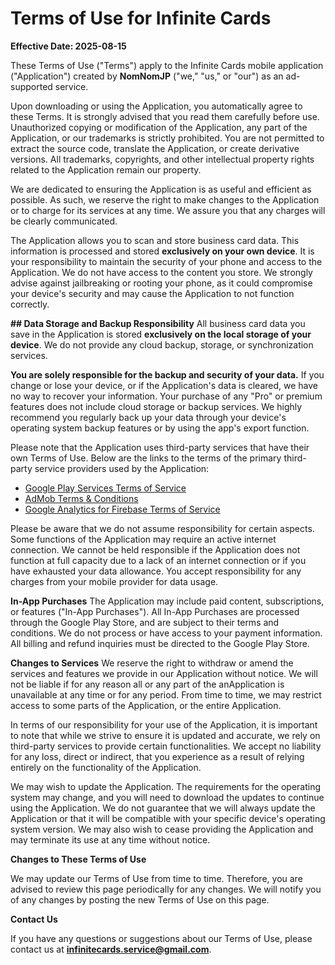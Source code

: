 # Terms of Use for Infinite Cards

**Effective Date: 2025-08-15**

These Terms of Use ("Terms") apply to the Infinite Cards mobile application ("Application") created by **NomNomJP** ("we," "us," or "our") as an ad-supported service.

Upon downloading or using the Application, you automatically agree to these Terms. It is strongly advised that you read them carefully before use. Unauthorized copying or modification of the Application, any part of the Application, or our trademarks is strictly prohibited. You are not permitted to extract the source code, translate the Application, or create derivative versions. All trademarks, copyrights, and other intellectual property rights related to the Application remain our property.

We are dedicated to ensuring the Application is as useful and efficient as possible. As such, we reserve the right to make changes to the Application or to charge for its services at any time. We assure you that any charges will be clearly communicated.

The Application allows you to scan and store business card data. This information is processed and stored **exclusively on your own device**. It is your responsibility to maintain the security of your phone and access to the Application. We do not have access to the content you store. We strongly advise against jailbreaking or rooting your phone, as it could compromise your device's security and may cause the Application to not function correctly.

**## Data Storage and Backup Responsibility**
All business card data you save in the Application is stored **exclusively on the local storage of your device**. We do not provide any cloud backup, storage, or synchronization services.

**You are solely responsible for the backup and security of your data.** If you change or lose your device, or if the Application's data is cleared, we have no way to recover your information. Your purchase of any "Pro" or premium features does not include cloud storage or backup services. We highly recommend you regularly back up your data through your device's operating system backup features or by using the app's export function.

Please note that the Application uses third-party services that have their own Terms of Use. Below are the links to the terms of the primary third-party service providers used by the Application:

* [Google Play Services Terms of Service](https://policies.google.com/terms)
* [AdMob Terms & Conditions](https://developers.google.com/admob/terms)
* [Google Analytics for Firebase Terms of Service](https://firebase.google.com/terms/analytics)

Please be aware that we do not assume responsibility for certain aspects. Some functions of the Application may require an active internet connection. We cannot be held responsible if the Application does not function at full capacity due to a lack of an internet connection or if you have exhausted your data allowance. You accept responsibility for any charges from your mobile provider for data usage.

**In-App Purchases**
The Application may include paid content, subscriptions, or features ("In-App Purchases"). All In-App Purchases are processed through the Google Play Store, and are subject to their terms and conditions. We do not process or have access to your payment information. All billing and refund inquiries must be directed to the Google Play Store.

**Changes to Services**
We reserve the right to withdraw or amend the services and features we provide in our Application without notice. We will not be liable if for any reason all or any part of the anApplication is unavailable at any time or for any period. From time to time, we may restrict access to some parts of the Application, or the entire Application.

In terms of our responsibility for your use of the Application, it is important to note that while we strive to ensure it is updated and accurate, we rely on third-party services to provide certain functionalities. We accept no liability for any loss, direct or indirect, that you experience as a result of relying entirely on the functionality of the Application.

We may wish to update the Application. The requirements for the operating system may change, and you will need to download the updates to continue using the Application. We do not guarantee that we will always update the Application or that it will be compatible with your specific device's operating system version. We may also wish to cease providing the Application and may terminate its use at any time without notice.

**Changes to These Terms of Use**

We may update our Terms of Use from time to time. Therefore, you are advised to review this page periodically for any changes. We will notify you of any changes by posting the new Terms of Use on this page.

**Contact Us**

If you have any questions or suggestions about our Terms of Use, please contact us at **infinitecards.service@gmail.com**.



